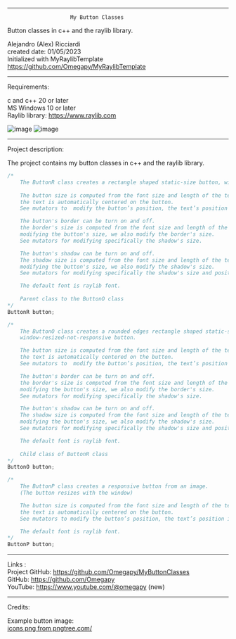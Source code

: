 -----------------------------------------------------------------------------------------------------------------------------

						My Button Classes

Button classes in c++ and the raylib library.

 Alejandro (Alex) Ricciardi  
 created date: 01/05/2023  
 Initialized with MyRaylibTemplate  
 https://github.com/Omegapy/MyRaylibTemplate  

-----------------------------------------------------------------------------------------------------------------------------
Requirements:  

c and c++ 20 or later    
MS Windows 10 or later   
Raylib library: https://www.raylib.com  

![image](https://user-images.githubusercontent.com/121726699/215234958-2659b12a-4181-4f6b-a757-3e868244192e.png)
![image](https://user-images.githubusercontent.com/121726699/215234968-9f5961e4-8ca0-4f4e-acdc-53c1817547dd.png)

-----------------------------------------------------------------------------------------------------------------------------
Project description:

The project contains my button classes in c++ and the raylib library.

~~~c++
/*
    The ButtonR class creates a rectangle shaped static-size button, window-resized-not-responsive button.
      
    The button size is computed from the font size and length of the text; 
    the text is automatically centered on the button.
    See mutators to  modify the button’s position, the text’s position in the button, and the button’s size.

    The button's border can be turn on and off.
    the border's size is computed from the font size and length of the text;
    modifying the button's size, we also modify the border's size.
    See mutators for modifying specifically the shadow's size.

    The button's shadow can be turn on and off.
    The shadow size is computed from the font size and length of the text;
    modifying the button's size, we also modify the shadow's size.
    See mutators for modifying specifically the shadow's size and position.

    The default font is raylib font.
      
    Parent class to the ButtonO class
*/
ButtonR button;

/*
    The ButtonO class creates a rounded edges rectangle shaped static-size button, 
    window-resized-not-responsive button.

    The button size is computed from the font size and length of the text;
    the text is automatically centered on the button.
    See mutators to  modify the button’s position, the text’s position in the button, and the button’s size.

    The button's border can be turn on and off.
    the border's size is computed from the font size and length of the text;
    modifying the button's size, we also modify the border's size.
    See mutators for modifying specifically the shadow's size.

    The button's shadow can be turn on and off.
    The shadow size is computed from the font size and length of the text;
    modifying the button's size, we also modify the shadow's size.
    See mutators for modifying specifically the shadow's size and position.

    The default font is raylib font.
      
    Child class of ButtonR class
*/
ButtonO button;

/*
    The ButtonP class creates a responsive button from an image.
    (The button resizes with the window)

    The button size is computed from the font size and length of the text;
    the text is automatically centered on the button.
    See mutators to modify the button’s position, the text’s position in the button, and the button’s size.

    The default font is raylib font.
*/
ButtonP button;
~~~

-----------------------------------------------------------------------------------------------------------------------------

Links  :  
Project GitHub: https://github.com/Omegapy/MyButtonClasses  
GitHub: https://github.com/Omegapy  
YouTube: https://www.youtube.com/@omegapy (new)

-----------------------------------------------------------------------------------------------------------------------------
Credits:

Example button image:  
<a href='https://pngtree.com/so/icons'>icons png from pngtree.com/</a>

